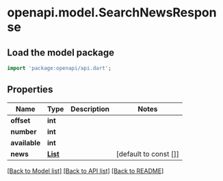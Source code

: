 # openapi.model.SearchNewsResponse

## Load the model package
```dart
import 'package:openapi/api.dart';
```

## Properties
Name | Type | Description | Notes
------------ | ------------- | ------------- | -------------
**offset** | **int** |  | 
**number** | **int** |  | 
**available** | **int** |  | 
**news** | [**List<NewsArticle>**](NewsArticle.md) |  | [default to const []]

[[Back to Model list]](../README.md#documentation-for-models) [[Back to API list]](../README.md#documentation-for-api-endpoints) [[Back to README]](../README.md)


